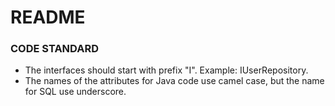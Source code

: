 # README

### CODE STANDARD

- The interfaces should start with prefix "I". Example: IUserRepository.
- The names of the attributes for Java code use camel case, but the name for SQL use underscore.

